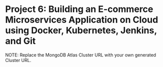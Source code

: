 # Project 6: Building an E-commerce Microservices Application on Cloud using Docker, Kubernetes, Jenkins, and Git
NOTE: Replace the MongoDB Atlas Cluster URL with your own generated Cluster URL. 
